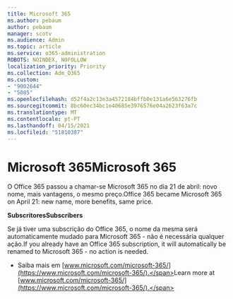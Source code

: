 ```yaml
---
title: Microsoft 365
ms.author: pebaum
author: pebaum
manager: scotv
ms.audience: Admin
ms.topic: article
ms.service: o365-administration
ROBOTS: NOINDEX, NOFOLLOW
localization_priority: Priority
ms.collection: Adm_O365
ms.custom:
- "9002644"
- "5085"
ms.openlocfilehash: d52f4a2c13e3a4572184bffb0e131a6e563276fb
ms.sourcegitcommit: 8bc60ec34bc1e40685e3976576e04a2623f63a7c
ms.translationtype: MT
ms.contentlocale: pt-PT
ms.lasthandoff: 04/15/2021
ms.locfileid: "51810387"
---
```

# <a name="microsoft-365"></a><span data-ttu-id="fb9a0-102">Microsoft 365</span><span class="sxs-lookup"><span data-stu-id="fb9a0-102">Microsoft 365</span></span>

<span data-ttu-id="fb9a0-103">O Office 365 passou a chamar-se Microsoft 365 no dia 21 de abril: novo nome, mais vantagens, o mesmo preço.</span><span class="sxs-lookup"><span data-stu-id="fb9a0-103">Office 365 became Microsoft 365 on April 21: new name, more benefits, same price.</span></span>

<span data-ttu-id="fb9a0-104">**Subscritores**</span><span class="sxs-lookup"><span data-stu-id="fb9a0-104">**Subscribers**</span></span>

<span data-ttu-id="fb9a0-105">Se já tiver uma subscrição do Office 365, o nome da mesma será automaticamente mudado para Microsoft 365 - não é necessária qualquer ação.</span><span class="sxs-lookup"><span data-stu-id="fb9a0-105">If you already have an Office 365 subscription, it will automatically be renamed to Microsoft 365 - no action is needed.</span></span>

- <span data-ttu-id="fb9a0-106">Saiba mais em [www.microsoft.com/microsoft-365/](https://www.microsoft.com/microsoft-365/).</span><span class="sxs-lookup"><span data-stu-id="fb9a0-106">Learn more at [www.microsoft.com/microsoft-365/](https://www.microsoft.com/microsoft-365/).</span></span>
